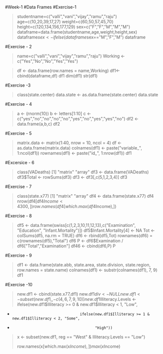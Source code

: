 #Week-1
#Data Frames
#Exercise-1

> studentname=c("valli","vani","vijay","ramu","raju")
> age=c(10,20,39,17,27)
> weight=c(60,50,57,45,70)
> height=c(120,134,156,177,129)
> sex=c("F","F","M","M","M")
> dataframe=data.frame(studentname,age,weight,height,sex)
> dataframe$sex<-ifelse(dataframe$sex=="M","F","M")
> dataframe

#Exercise - 2

> name=c("valli","vani","vijay","ramu","raju")
> Working <- c("Yes","No","No","Yes","Yes")

> df <- data.frame(row.names = name,Working)
> df1<-cbind(dataframe,df)
> df1
> dim(df1)
> str(df1)

#Exercise -3

> class(state.center)
> data.state <- as.data.frame(state.center) 
> data.state 


#Exercise - 4

> a <- (rnorm(10))
> b <- letters[1:10]
> c <- c("yes","no","no","no","no","yes","no","yes","yes","no")
> df2 <- data.frame(a,b,c)
> df2


#Exercise - 5

> matrix.data <- matrix(1:40, nrow = 10, ncol = 4)
> df <- as.data.frame(matrix.data)
> colnames(df1) <- paste("variable_", 1:ncol(df1))
> rownames(df1) <- paste("id_", 1:nrow(df1))
> df1


#Excersice - 6
> class(VADeaths)
[1] "matrix" "array" 
> df3 <- data.frame(VADeaths)
> df3$Total <- rowSums(df3)
> df3 <- df3[,c(5,1,2,3,4)]
> df3


#Exercise - 7
> class(state.x77)
[1] "matrix" "array" 
> df4 <- data.frame(state.x77)
> df4
> nrow(df4[df4$Income < 4300,]) 
> row.names(df4[which.max(df4$Income),])


#Exercise - 8

> df5 <- data.frame(swiss[c(1,2,3,10,11,12,13),c("Examination", "Education", "Infant.Mortality")])
> df5$Infant.Mortality[4] <- NA
> Tot <- colSums(df5, na.rm = TRUE)
> df6 <- rbind(df5,Tot)
> rownames(df6) = c(rownames(df5),"Total")
> df6
> P <- df6$Examination / df6["Total","Examination"]
> df46 <- cbind(df6,P)
> P


#Exercise - 9
> df1 <- data.frame(state.abb, state.area, state.division, state.region, row.names = state.name)
> colnames(df1) <- substr(colnames(df1), 7, 9)
> df1

#Exercise -10

> new.df1 <- cbind(state.x77,df1)
> new.df1$div <- NULL
> new.df1 <- subset(new.df1, ,-c(4, 6, 7, 9, 10))
> new.df1$Illiteracy.Levels <- ifelse(new.df1$Illiteracy >= 0 & new.df1$Illiteracy < 1, "Low",
+                                    ifelse(new.df1$Illiteracy >= 1 & new.df1$Illiteracy < 2, "Some",
+                                           "High"))
> x <- subset(new.df1, reg == "West" & Illiteracy.Levels == "Low")
> 
> row.names(x[which.max(x$Income),]) 
> max(x$Income)





